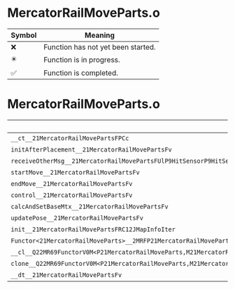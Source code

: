 # MercatorRailMoveParts.o
| Symbol | Meaning 
| ------------- | ------------- 
| :x: | Function has not yet been started. 
| :eight_pointed_black_star: | Function is in progress. 
| :white_check_mark: | Function is completed. 


# MercatorRailMoveParts.o
| Symbol | Decompiled? |
| ------------- | ------------- |
| `__ct__21MercatorRailMovePartsFPCc` | :x: |
| `initAfterPlacement__21MercatorRailMovePartsFv` | :x: |
| `receiveOtherMsg__21MercatorRailMovePartsFUlP9HitSensorP9HitSensor` | :x: |
| `startMove__21MercatorRailMovePartsFv` | :x: |
| `endMove__21MercatorRailMovePartsFv` | :x: |
| `control__21MercatorRailMovePartsFv` | :x: |
| `calcAndSetBaseMtx__21MercatorRailMovePartsFv` | :x: |
| `updatePose__21MercatorRailMovePartsFv` | :x: |
| `init__21MercatorRailMovePartsFRC12JMapInfoIter` | :x: |
| `Functor<21MercatorRailMoveParts>__2MRFP21MercatorRailMovePartsM21MercatorRailMovePartsFPCvPv_v_Q22MR69FunctorV0M<P21MercatorRailMoveParts,M21MercatorRailMovePartsFPCvPv_v>` | :x: |
| `__cl__Q22MR69FunctorV0M<P21MercatorRailMoveParts,M21MercatorRailMovePartsFPCvPv_v>CFv` | :x: |
| `clone__Q22MR69FunctorV0M<P21MercatorRailMoveParts,M21MercatorRailMovePartsFPCvPv_v>CFP7JKRHeap` | :x: |
| `__dt__21MercatorRailMovePartsFv` | :x: |
